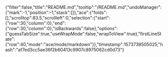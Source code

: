 {"filter":false,"title":"README.md","tooltip":"/README.md","undoManager":{"mark":-1,"position":-1,"stack":[]},"ace":{"folds":[],"scrolltop":83.5,"scrollleft":0,"selection":{"start":{"row":30,"column":0},"end":{"row":30,"column":0},"isBackwards":false},"options":{"guessTabSize":true,"useWrapMode":false,"wrapToView":true},"firstLineState":{"row":40,"mode":"ace/mode/markdown"}},"timestamp":1573738505025,"hash":"af7ed3cc5ae36f2b60413c9907c8975062cd0d73"}